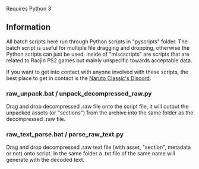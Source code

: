 Requires Python 3

## Information

All batch scripts here run through Python scripts in "pyscripts" folder. The batch script is useful for multiple file dragging and dropping, otherwise the Python scripts can just be used. Inside of "miscscripts" are scripts that are related to Racjin PS2 games but mainly unspecific towards acceptable data.

If you want to get into contact with anyone involved with these scripts, the best place to get in contact is the [Naruto Classic's Discord](https://discord.gg/jhKmg97).

### raw_unpack.bat / unpack_decompressed_raw.py
Drag and drop decompressed .raw file onto the script file, it will output the unpacked assets (or "sections") from the archive into the same folder as the decompressed .raw file.

### raw_text_parse.bat / parse_raw_text.py
Drag and drop decompressed .raw text file (with asset, "section", metadata or not) onto script. In the same folder a .txt file of the same name will generate with the decoded text.
